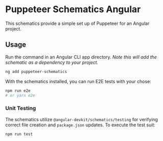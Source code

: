 # Puppeteer Schematics Angular

This schematics provide a simple set up of Puppeteer for an Angular project.

## Usage

Run the command in an Angular CLI app directory.
_Note this will add the schematic as a dependency to your project._

```bash
ng add puppeteer-schematics
```

With the schematics installed, you can run E2E tests with your chose:

```bash
npm run e2e
# or yarn e2e
```

### Unit Testing

The schematics utilize `@angular-devkit/schematics/testing` for verifying correct file creation and `package.json` updates. To execute the test suit:

```bash
npm run test
```
